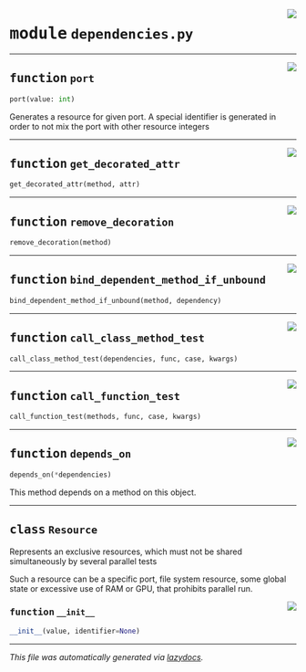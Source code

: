 <!-- markdownlint-disable -->

<a href="../booktest/dependencies.py#L0"><img align="right" style="float:right;" src="https://img.shields.io/badge/-source-cccccc?style=flat-square"></a>

# <kbd>module</kbd> `dependencies.py`





---

<a href="../booktest/dependencies.py#L28"><img align="right" style="float:right;" src="https://img.shields.io/badge/-source-cccccc?style=flat-square"></a>

## <kbd>function</kbd> `port`

```python
port(value: int)
```

Generates a resource for given port. A special identifier is generated in order to not mix the port with other resource integers 


---

<a href="../booktest/dependencies.py#L37"><img align="right" style="float:right;" src="https://img.shields.io/badge/-source-cccccc?style=flat-square"></a>

## <kbd>function</kbd> `get_decorated_attr`

```python
get_decorated_attr(method, attr)
```






---

<a href="../booktest/dependencies.py#L47"><img align="right" style="float:right;" src="https://img.shields.io/badge/-source-cccccc?style=flat-square"></a>

## <kbd>function</kbd> `remove_decoration`

```python
remove_decoration(method)
```






---

<a href="../booktest/dependencies.py#L53"><img align="right" style="float:right;" src="https://img.shields.io/badge/-source-cccccc?style=flat-square"></a>

## <kbd>function</kbd> `bind_dependent_method_if_unbound`

```python
bind_dependent_method_if_unbound(method, dependency)
```






---

<a href="../booktest/dependencies.py#L63"><img align="right" style="float:right;" src="https://img.shields.io/badge/-source-cccccc?style=flat-square"></a>

## <kbd>function</kbd> `call_class_method_test`

```python
call_class_method_test(dependencies, func, case, kwargs)
```






---

<a href="../booktest/dependencies.py#L101"><img align="right" style="float:right;" src="https://img.shields.io/badge/-source-cccccc?style=flat-square"></a>

## <kbd>function</kbd> `call_function_test`

```python
call_function_test(methods, func, case, kwargs)
```






---

<a href="../booktest/dependencies.py#L124"><img align="right" style="float:right;" src="https://img.shields.io/badge/-source-cccccc?style=flat-square"></a>

## <kbd>function</kbd> `depends_on`

```python
depends_on(*dependencies)
```

This method depends on a method on this object. 


---

## <kbd>class</kbd> `Resource`
Represents an exclusive resources, which must not be shared simultaneously by several parallel tests 

Such a resource can be a specific port, file system resource, some global state or excessive use of RAM or GPU, that prohibits parallel run. 

<a href="../booktest/dependencies.py#L15"><img align="right" style="float:right;" src="https://img.shields.io/badge/-source-cccccc?style=flat-square"></a>

### <kbd>function</kbd> `__init__`

```python
__init__(value, identifier=None)
```











---

_This file was automatically generated via [lazydocs](https://github.com/ml-tooling/lazydocs)._
